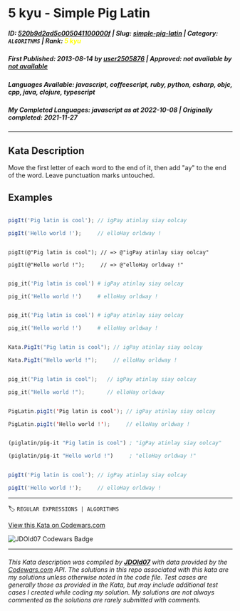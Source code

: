 # 5 kyu - Simple Pig Latin

##### **ID**: [520b9d2ad5c005041100000f](https://www.codewars.com/kata/520b9d2ad5c005041100000f) | **Slug**: [simple-pig-latin](https://www.codewars.com/kata/520b9d2ad5c005041100000f) | **Category**: `ALGORITHMS` | **Rank**: <span style="color:yellow">5 kyu</span>

##### **First Published**: 2013-08-14 ***by*** [user2505876](https://www.codewars.com/users/user2505876) | **Approved**: *not available* ***by*** [*not available*](*https://www.codewars.com*)

##### **Languages Available**: javascript, coffeescript, ruby, python, csharp, objc, cpp, java, clojure, typescript

##### **My Completed Languages**: javascript ***as at*** 2022-10-08 | **Originally completed**: 2021-11-27

---

## Kata Description


Move the first letter of each word to the end of it, then add "ay" to the end of the word. Leave punctuation marks untouched.



## Examples



```javascript

pigIt('Pig latin is cool'); // igPay atinlay siay oolcay

pigIt('Hello world !');     // elloHay orldway !

```

```objc

pigIt(@"Pig latin is cool"); // => @"igPay atinlay siay oolcay"

pigIt(@"Hello world !");     // => @"elloHay orldway !"

```

```ruby

pig_it('Pig latin is cool') # igPay atinlay siay oolcay

pig_it('Hello world !')     # elloHay orldway !

```

```python

pig_it('Pig latin is cool') # igPay atinlay siay oolcay

pig_it('Hello world !')     # elloHay orldway !

```

```csharp

Kata.PigIt("Pig latin is cool"); // igPay atinlay siay oolcay

Kata.PigIt("Hello world !");     // elloHay orldway !

```

```C++

pig_it("Pig latin is cool");   // igPay atinlay siay oolcay

pig_it("Hello world !");       // elloHay orldway

```

```Java

PigLatin.pigIt('Pig latin is cool'); // igPay atinlay siay oolcay

PigLatin.pigIt('Hello world !');     // elloHay orldway !

```

```clojure

(piglatin/pig-it "Pig latin is cool") ; "igPay atinlay siay oolcay"

(piglatin/pig-it "Hello world !")     ; "elloHay orldway !"

```

```typescript

pigIt('Pig latin is cool'); // igPay atinlay siay oolcay

pigIt('Hello world !');     // elloHay orldway !

```



---


🏷 `REGULAR EXPRESSIONS | ALGORITHMS`


[View this Kata on Codewars.com](https://www.codewars.com/kata/520b9d2ad5c005041100000f)

![](https://www.codewars.com/users/jdold07/badges/large "JDOld07 Codewars Badge")

---

###### *This Kata description was compiled by [**JDOld07**](https://tpstech.dev) with data provided by the [Codewars.com](https://www.codewars.com) API.  The solutions in this repo associated with this kata are my solutions unless otherwise noted in the code file.  Test cases are generally those as provided in the Kata, but may include additional test cases I created while coding my solution.  My solutions are not always commented as the solutions are rarely submitted with comments.*
